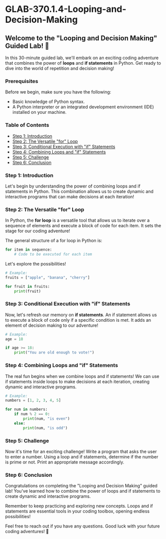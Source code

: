 # GLAB-370.1.4-Looping-and-Decision-Making


## Welcome to the "Looping and Decision Making" Guided Lab! 🚀

In this 30-minute guided lab, we'll embark on an exciting coding adventure that combines the power of **loops** and **if statements** in Python. Get ready to dive into the world of repetition and decision making!

### Prerequisites

Before we begin, make sure you have the following:

- Basic knowledge of Python syntax.
- A Python interpreter or an integrated development environment (IDE) installed on your machine.

### Table of Contents

- [Step 1: Introduction](#step-1-introduction)
- [Step 2: The Versatile "for" Loop](#step-2-the-versatile-for-loop)
- [Step 3: Conditional Execution with "if" Statements](#step-3-conditional-execution-with-if-statements)
- [Step 4: Combining Loops and "if" Statements](#step-4-combining-loops-and-if-statements)
- [Step 5: Challenge](#step-5-challenge)
- [Step 6: Conclusion](#step-6-conclusion)

### Step 1: Introduction

Let's begin by understanding the power of combining loops and if statements in Python. This combination allows us to create dynamic and interactive programs that can make decisions at each iteration!

### Step 2: The Versatile "for" Loop

In Python, the **for loop** is a versatile tool that allows us to iterate over a sequence of elements and execute a block of code for each item. It sets the stage for our coding adventure!

The general structure of a for loop in Python is:

```python
for item in sequence:
    # Code to be executed for each item
```

Let's explore the possibilities!

```python
# Example:
fruits = ["apple", "banana", "cherry"]

for fruit in fruits:
    print(fruit)
```

### Step 3: Conditional Execution with "if" Statements

Now, let's refresh our memory on **if statements**. An if statement allows us to execute a block of code only if a specific condition is met. It adds an element of decision making to our adventure!

```python
# Example:
age = 18

if age >= 18:
    print("You are old enough to vote!")
```

### Step 4: Combining Loops and "if" Statements

The real fun begins when we combine loops and if statements! We can use if statements inside loops to make decisions at each iteration, creating dynamic and interactive programs.

```python
# Example:
numbers = [1, 2, 3, 4, 5]

for num in numbers:
    if num % 2 == 0:
        print(num, "is even")
    else:
        print(num, "is odd")
```

### Step 5: Challenge

Now it's time for an exciting challenge! Write a program that asks the user to enter a number. Using a loop and if statements, determine if the number is prime or not. Print an appropriate message accordingly.

### Step 6: Conclusion

Congratulations on completing the "Looping and Decision Making" guided lab! You've learned how to combine the power of loops and if statements to create dynamic and interactive programs.

Remember to keep practicing and exploring new concepts. Loops and if statements are essential tools in your coding toolbox, opening endless possibilities!

Feel free to reach out if you have any questions. Good luck with your future coding adventures! 🎉
